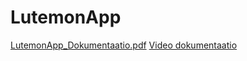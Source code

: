 # LutemonApp
[LutemonApp_Dokumentaatio.pdf](https://github.com/RikhardBadorek/LutemonApp/files/11322213/LutemonApp_Dokumentaatio.pdf)
[Video dokumentaatio](https://drive.google.com/file/d/13qthHAIb29VE5i01EUCsvEGzU-A8YtC8/view?usp=share_link)

